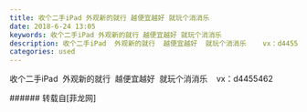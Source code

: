```yaml
---
title: 收个二手iPad 外观新的就行 越便宜越好 就玩个消消乐
date: 2018-6-24 13:05
keywords: 收个二手iPad 外观新的就行 越便宜越好 就玩个消消乐
description: 收个二手iPad  外观新的就行  越便宜越好  就玩个消消乐    vx：d4455462
categories: used
---
```

<td class="t_f" id="postmessage_1446934">

收个二手iPad  外观新的就行  越便宜越好  就玩个消消乐    vx：d4455462<br/>
</td>
###### 转载自[菲龙网]